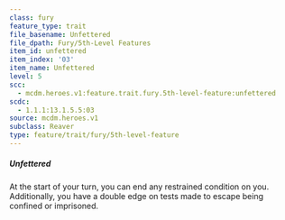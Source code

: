 ```yaml
---
class: fury
feature_type: trait
file_basename: Unfettered
file_dpath: Fury/5th-Level Features
item_id: unfettered
item_index: '03'
item_name: Unfettered
level: 5
scc:
  - mcdm.heroes.v1:feature.trait.fury.5th-level-feature:unfettered
scdc:
  - 1.1.1:13.1.5.5:03
source: mcdm.heroes.v1
subclass: Reaver
type: feature/trait/fury/5th-level-feature
---
```


##### Unfettered

At the start of your turn, you can end any restrained condition on you. Additionally, you have a double edge on tests made to escape being confined or imprisoned.

